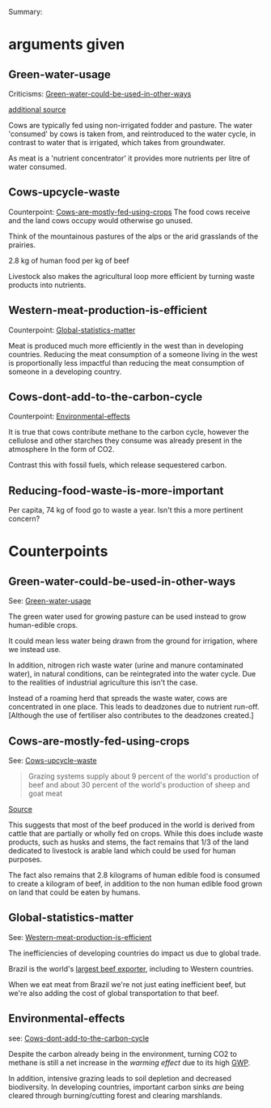 Summary:
# arguments given
## Green-water-usage
Criticisms: [Green-water-could-be-used-in-other-ways](#Green-water-could-be-used-in-other-ways)

[additional source](https://waterfootprint.org/en/resources/interactive-tools/product-gallery/)

Cows are typically fed using non-irrigated fodder and pasture. The water 'consumed' by cows is taken from, and reintroduced to the water cycle, in contrast to water that is irrigated, which takes from groundwater.

As meat is a 'nutrient concentrator' it provides more nutrients per litre of water consumed.

## Cows-upcycle-waste
Counterpoint: [Cows-are-mostly-fed-using-crops](#Cows-are-mostly-fed-using-crops)
The food cows receive and the land cows occupy would otherwise go unused.

Think of the mountainous pastures of the alps or the arid grasslands of the prairies.

2.8 kg of human food per kg of beef

Livestock also makes the agricultural loop more efficient by turning waste products into nutrients.

## Western-meat-production-is-efficient
Counterpoint: [Global-statistics-matter](#Global-statistics-matter)

Meat is produced much more efficiently in the west than in developing countries. Reducing the meat consumption of a someone living in the west is proportionally less impactful than reducing the meat consumption of someone in a developing country.

## Cows-dont-add-to-the-carbon-cycle
Counterpoint: [Environmental-effects](#Environmental-effects)

It is true that cows contribute methane to the carbon cycle, however the cellulose and other starches they consume was already present in the atmosphere In the form of CO2.

Contrast this with fossil fuels, which release sequestered carbon.

## Reducing-food-waste-is-more-important
Per capita, 74 kg of food go to waste a year. Isn't this a more pertinent concern?

# Counterpoints
## Green-water-could-be-used-in-other-ways
See: [Green-water-usage](#Green-water-usage)

The green water used for growing pasture can be used instead to grow human-edible crops.

It could mean less water being drawn from the ground for irrigation, where we instead use.

In addition, nitrogen rich waste water (urine and manure contaminated water), in natural conditions, can be reintegrated into the water cycle. Due to the realities of industrial agriculture this isn't the case.

Instead of a roaming herd that spreads the waste water, cows are concentrated in one place. This leads to deadzones due to nutrient run-off. [Although the use of fertiliser also contributes to the deadzones created.]

## Cows-are-mostly-fed-using-crops
See: [Cows-upcycle-waste](#Cows-upcycle-waste)
> Grazing systems supply about 9 percent of the world's production of beef and about 30 percent of the world's production of sheep and goat meat

[Source](http://www.fao.org/3/X5303E/x5303e05.htm#chapter%202:%20livestock%20grazing%20systems%20&%20the%20environment)

This suggests that most of the beef produced in the world is derived from cattle that are partially or wholly fed on crops. While this does include waste products, such as husks and stems, the fact remains that 1/3 of the land dedicated to livestock is arable land which could be used for human purposes.

The fact also remains that 2.8 kilograms of human edible food is consumed to create a kilogram of beef, in addition to the non human edible food grown on land that could be eaten by humans.

## Global-statistics-matter
See: [Western-meat-production-is-efficient](#Western-meat-production-is-efficient)

The inefficiencies of developing countries do impact us due to global trade.

Brazil is the world's [largest beef exporter](https://www.pnas.org/content/117/50/31770), including to Western countries.

When we eat meat from Brazil we're not just eating inefficient beef, but we're also adding the cost of global transportation to that beef.

## Environmental-effects
see: [Cows-dont-add-to-the-carbon-cycle](#Cows-dont-add-to-the-carbon-cycle)

Despite the carbon already being in the environment, turning CO2 to methane is still a net increase in the *warming effect* due to its high [GWP](https://www.epa.gov/ghgemissions/understanding-global-warming-potentials).

In addition, intensive grazing leads to soil depletion and decreased biodiversity. In developing countries, important carbon sinks *are* being cleared through burning/cutting forest and clearing marshlands.